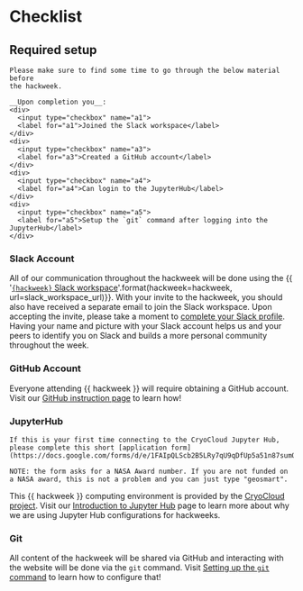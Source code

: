 # Checklist
## Required setup

```{attention}
Please make sure to find some time to go through the below material before
the hackweek.

__Upon completion you__:
<div>
  <input type="checkbox" name="a1">
  <label for="a1">Joined the Slack workspace</label>
</div>
<div>
  <input type="checkbox" name="a3">
  <label for="a3">Created a GitHub account</label>
</div>
<div>
  <input type="checkbox" name="a4">
  <label for="a4">Can login to the JupyterHub</label>
</div>
<div>
  <input type="checkbox" name="a5">
  <label for="a5">Setup the `git` command after logging into the JupyterHub</label>
</div>
```

### Slack Account

All of our communication throughout the hackweek will be done using the
{{ '[`{hackweek}` Slack workspace]({url})'.format(hackweek=hackweek, url=slack_workspace_url)}}.
With your invite to the hackweek, you should also have received a separate
email to join the Slack workspace. Upon accepting the invite, please take a moment to
[complete your Slack profile](https://slack.com/help/articles/204092246-Edit-your-profile).
Having your name and picture with your Slack account helps us and your peers
to identify you on Slack and builds a more personal community throughout
the week.

### GitHub Account

Everyone attending {{ hackweek }} will require obtaining a GitHub account.
Visit our [GitHub instruction page](checklist/github.md) to learn how!

### JupyterHub

```{attention}
If this is your first time connecting to the CryoCloud Jupyter Hub, please complete this short [application form](https://docs.google.com/forms/d/e/1FAIpQLScb2B5LRy7qU9qDfUp5a51n87sumOxivXbQhc02wFX_FxEbXg/viewform).

NOTE: the form asks for a NASA Award number. If you are not funded on a NASA award, this is not a problem and you can just type "geosmart".
```
This {{ hackweek }} computing environment is provided by the [CryoCloud project](https://book.cryointhecloud.com/intro.html). Visit our [Introduction to Jupyter Hub](checklist/jupyterhub.md) page to learn more about why we are using Jupyter Hub configurations for hackweeks.


### Git

All content of the hackweek will be shared via GitHub and interacting with the
website will be done via the `git` command.
Visit [Setting up the `git` command](checklist/git.md) to learn how to configure that!

